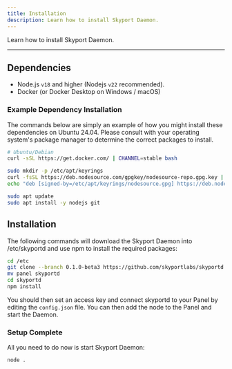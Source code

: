 ```yaml
---
title: Installation
description: Learn how to install Skyport Daemon.
---
```


Learn how to install Skyport Daemon.

---

## Dependencies

* Node.js `v18` and higher (Nodejs `v22` recommended).
* Docker (or Docker Desktop on Windows / macOS)

### Example Dependency Installation

The commands below are simply an example of how you might install these dependencies on Ubuntu 24.04. Please consult with your
operating system's package manager to determine the correct packages to install.

```sh
# Ubuntu/Debian
curl -sSL https://get.docker.com/ | CHANNEL=stable bash

sudo mkdir -p /etc/apt/keyrings
curl -fsSL https://deb.nodesource.com/gpgkey/nodesource-repo.gpg.key | sudo gpg --dearmor -o /etc/apt/keyrings/nodesource.gpg
echo "deb [signed-by=/etc/apt/keyrings/nodesource.gpg] https://deb.nodesource.com/node_16.x nodistro main" | sudo tee /etc/apt/sources.list.d/nodesource.list

sudo apt update
sudo apt install -y nodejs git
```

## Installation

The following commands will download the Skyport Daemon into /etc/skyportd and use npm to install the required packages:

``` bash
cd /etc
git clone --branch 0.1.0-beta3 https://github.com/skyportlabs/skyportd
mv panel skyportd
cd skyportd
npm install
```

You should then set an access key and connect skyportd to your Panel by editing the `config.json` file. You can then add the node to the Panel and start the Daemon.

### Setup Complete

All you need to do now is start Skyport Daemon:
``` bash
node .
```
